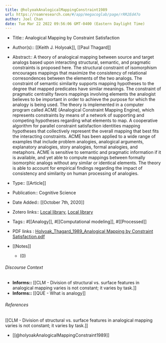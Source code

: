 ```yaml
---
title: @holyoakAnalogicalMappingConstraint1989
url: https://roamresearch.com/#/app/megacoglab/page/rRR2Ed47o
author: Joel Chan
date: Tue Mar 22 2022 09:56:06 GMT-0400 (Eastern Daylight Time)
---
```


- Title:: Analogical Mapping by Constraint Satisfaction
- Author(s):: [[Keith J. Holyoak]], [[Paul Thagard]]
- Abstract:: A theory of analogical mapping between source and target analogs based upon interacting structural, semantic, and pragmatic constraints is proposed here. The structural constraint of isomorphism encourages mappings that maximize the consistency of relational corresondences between the elements of the two analogs. The constraint of semantic similarity supports mapping hypotheses to the degree that mapped predicates have similar meanings. The constraint of pragmatic centrality favors mappings involving elements the analogist believes to be important in order to achieve the purpose for which the analogy is being used. The theory is implemented in a computer program called ACME (Analogical Constraint Mapping Engine), which represents constraints by means of a network of supporting and competing hypotheses regarding what elements to map. A cooperative algorithm for parallel constraint satisfaction identities mapping hypotheses that collectively represent the overall mapping that best fits the interacting constraints. ACME has been applied to a wide range of examples that include problem analogies, analogical arguments, explanatory analogies, story analogies, formal analogies, and metaphors. ACME is sensitive to semantic and pragmatic information if it is available, and yet able to compute mappings between formally isomorphic analogs without any similar or identical elements. The theory is able to account for empirical findings regarding the impact of consistency and similarity on human processing of analogies.
- Type:: [[Article]]
- Publication:: Cognitive Science
- Date Added:: [[October 7th, 2020]]
- Zotero links:: [Local library](zotero://select/groups/2451508/items/QA9MKBC7), [Local library](https://www.zotero.org/groups/2451508/items/QA9MKBC7)
- Tags:: #[[Analogy]], #[[Computational modeling]], #[[Processed]]
- PDF links : [Holyoak_Thagard_1989_Analogical Mapping by Constraint Satisfaction.pdf](zotero://open-pdf/groups/2451508/items/RPP7Y7CS)
- [[Notes]]

    - (0)

###### Discourse Context

- **Informs::** [[CLM - Division of structural vs. surface features in analogical mapping varies is not constant; it varies by task.]]
- **Informs::** [[QUE - What is analogy]]

###### References

[[CLM - Division of structural vs. surface features in analogical mapping varies is not constant; it varies by task.]]

- [[@holyoakAnalogicalMappingConstraint1989]]
